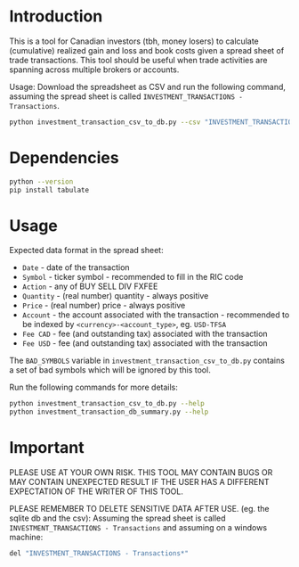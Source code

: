 # Introduction

This is a tool for Canadian investors (tbh, money losers) to calculate (cumulative) realized gain and loss and book
costs given a spread sheet of trade transactions. This tool should be useful when trade activities are spanning across
multiple brokers or accounts.

Usage: Download the spreadsheet as CSV and run the following command, assuming the spread sheet is called
`INVESTMENT_TRANSACTIONS - Transactions`.

```sh
python investment_transaction_csv_to_db.py --csv "INVESTMENT_TRANSACTIONS - Transactions" | python investment_transaction_db_summary.py
```

# Dependencies

```sh
python --version
pip install tabulate
```

# Usage

Expected data format in the spread sheet:
* `Date` - date of the transaction
* `Symbol` - ticker symbol - recommended to fill in the RIC code
* `Action` - any of BUY SELL DIV FXFEE
* `Quantity` - (real number) quantity - always positive
* `Price` - (real number) price - always positive
* `Account` - the account associated with the transaction - recommended to be indexed by `<currency>-<account_type>`,
    eg. `USD-TFSA`
* `Fee CAD` - fee (and outstanding tax) associated with the transaction
* `Fee USD` - fee (and outstanding tax) associated with the transaction

The `BAD_SYMBOLS` variable in `investment_transaction_csv_to_db.py` contains a set of bad symbols which will be ignored
by this tool.

Run the following commands for more details:

```sh
python investment_transaction_csv_to_db.py --help
python investment_transaction_db_summary.py --help
```

# Important

PLEASE USE AT YOUR OWN RISK. THIS TOOL MAY CONTAIN BUGS OR MAY CONTAIN UNEXPECTED RESULT IF THE USER HAS A DIFFERENT
EXPECTATION OF THE WRITER OF THIS TOOL.

PLEASE REMEMBER TO DELETE SENSITIVE DATA AFTER USE. (eg. the sqlite db and the csv): Assuming the spread sheet is called
`INVESTMENT_TRANSACTIONS - Transactions` and assuming on a windows machine:

```sh
del "INVESTMENT_TRANSACTIONS - Transactions*"
```
